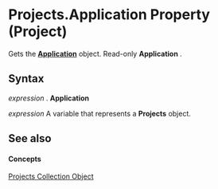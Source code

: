 
# Projects.Application Property (Project)

Gets the  **[Application](8eb91712-7784-a102-38c0-19bb056c27e9.md)** object. Read-only **Application** .


## Syntax

 _expression_ . **Application**

 _expression_ A variable that represents a **Projects** object.


## See also


#### Concepts


[Projects Collection Object](5a254428-f50d-e74f-dd31-5cdb260a4364.md)

